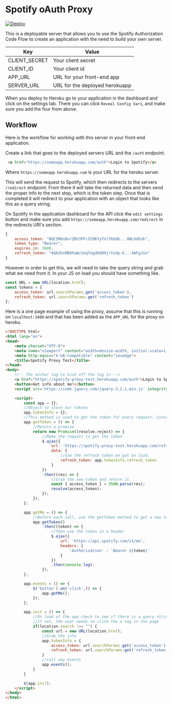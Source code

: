 # Spotify oAuth Proxy

[![Deploy](https://www.herokucdn.com/deploy/button.svg)](https://heroku.com/deploy)

This is a deployable server that allows you to use the Spotify Authorization Code Flow to create an application with the need to build your own server.

Key | Value
---  | ---
CLIENT_SECRET | Your client secret
CLIENT_ID | Your client id
APP_URL | URL for your front-end app
SERVER_URL | URL for the deployed herokuapp

When you deploy to Heroku go to your application in the dashboard and click on the settings tab. There you can click `Reveal Config Vars`, and make sure you add the four from above.

## Workflow

Here is the workflow for working with this server in your front-end application.

Create a link that goes to the deployed servers URL and the `/auth` endpoint.

```html
 <a href="https://someapp.herokuapp.com/auth">Login to Spotify</a>
```

Where `https://someapp.herokuapp.com` is your URL for the heroku server.

This will send the request to Spotify, which then redirects to the servers `/redirect` endpoint. From there it will take the returned data and then send the proper info to the next stop, which is the token step. Once that is completed it will redirect to your application with an object that looks like this as a query string.

On Spotify in the application dashboard for the API click the `edit settings` button and make sure you add `https://someapp.herokuapp.com/redirect` in the redirects URI's section.

```js
{
    access_token: "BQC5M6sBvrZBV3PFcICDKYyTnlfbbQ6...8WLXdEok",
    token_type: "Bearer",
    expires_in: 3600,
    refresh_token: "AQA1hxMB8FwWz3oqTegdK809jrYuVp-K...4AFgJoo"
}
```

However in order to get this, we will need to take the query string and grab what we need from it. In your JS on load you should have something like.

```js
const URL = new URL(location.href);
const tokens = {
    access_token: url.searchParams.get('access_token'),
    refresh_token: url.searchParams.get('refresh_token')
};
```

Here is a one page example of using the proxy, assume that this is running on `localhost:3400` and that has been added as the `APP_URL` for the proxy on heroku.

```html
<!DOCTYPE html>
<html lang="en">
<head>
    <meta charset="UTF-8">
    <meta name="viewport" content="width=device-width, initial-scale=1.0">
    <meta http-equiv="X-UA-Compatible" content="ie=edge">
    <title>Spotify Proxy Test</title>
</head>
<body>
    <!-- The anchor tag to kick off the log in -->
    <a href="https://spotify-proxy-test.herokuapp.com/auth">Login to Spotify</a>
    <button>Get info about me!</button>
    <script src='https://code.jquery.com/jquery-3.2.1.min.js' integrity='sha256-hwg4gsxgFZhOsEEamdOYGBf13FyQuiTwlAQgxVSNgt4='crossorigin='anonymous'></script>

    <script>
        const app = {};
        //Object to store our tokens
        app.tokenInfo = {};
        //This method is used to get the token for every request. Since a token only lasts for 3600ms we need to get a new token for each request
        app.getToken = () => {
            //Return a promise
            return new Promise((resolve,reject) => {
                //Make the request to get the token
                $.ajax({
                    url: 'https://spotify-proxy-test.herokuapp.com/refresh',
                    data: {
                        //Use the refresh_token we got on load.
                        refresh_token: app.tokenInfo.refresh_token
                    }
                })
                .then((res) => {
                    //Grab the new token and return it.
                    const { access_token } = JSON.parse(res);
                    resolve(access_token);
                }); 
            });
        };

        app.getMe = () => {
            //Before each call, use the getToken method to get a new token
            app.getToken()
                .then((token) => {
                    //then use the token in a header
                    $.ajax({
                        url: 'https://api.spotify.com/v1/me',
                        headers: {
                            'Authorization' : `Bearer ${token}`
                        }
                    })
                    .then(console.log);
                });
        };

        app.events = () => {
            $('button').on('click',() => {
                app.getMe();
            });
        };     

        app.init = () => {
            //On load of the app check to see if there is a query string in the URL.
            //If not, the user needs to click the a tag in the page
            if(location.search !== "") {
                const url = new URL(location.href);
                //Grab the info
                app.tokenInfo = {
                    access_token: url.searchParams.get('access_token'),
                    refresh_token: url.searchParams.get('refresh_token')
                }
                //call any events
                app.events();
            }
        }

        $(app.init);
    </script>
</body>
</html>
```